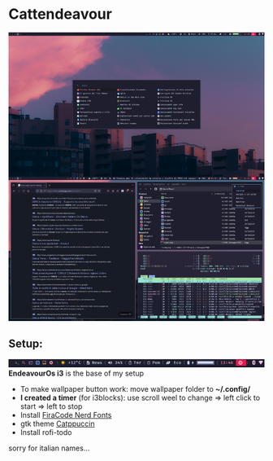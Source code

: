 # Cattendeavour
![Desktop](desk.png)
## Setup:
![Desktop](bar.png)
**EndeavourOs i3** is the base of my setup
* To make wallpaper button work: move wallpaper folder to **~/.config/**
* **I created a timer** (for i3blocks): use scroll weel to change => left click to start => left to stop
* Install [FiraCode Nerd Fonts](https://www.nerdfonts.com/font-downloads)
* gtk theme [Catppuccin](https://aur.archlinux.org/packages/catppuccin-gtk-theme-mocha)
* Install rofi-todo

sorry for italian names...

